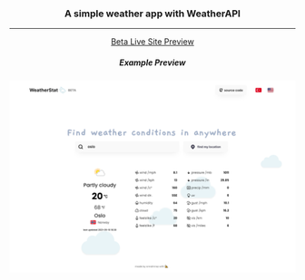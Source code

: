 <div align="center">

### A simple weather app with WeatherAPI
------------
[Beta Live Site Preview](https://snndmnsz.github.io/weatherStat/)

##### Example Preview

![example](betav1.PNG "beta view")

</div>

